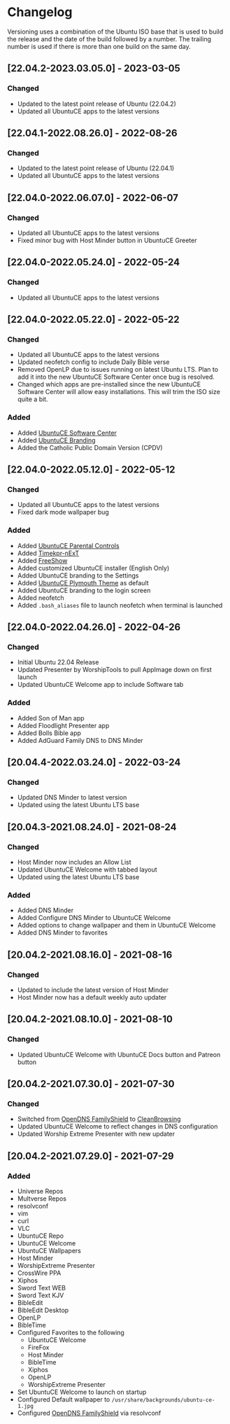 # Changelog

Versioning uses a combination of the Ubuntu ISO base that is used to build the release and the date of the build followed by a number. The trailing number is used if there is more than one build on the same day.

## [22.04.2-2023.03.05.0] - 2023-03-05
### <span style="color: black;">Changed</span>
- Updated to the latest point release of Ubuntu (22.04.2)
- Updated all UbuntuCE apps to the latest versions

## [22.04.1-2022.08.26.0] - 2022-08-26
### <span style="color: black;">Changed</span>
- Updated to the latest point release of Ubuntu (22.04.1)
- Updated all UbuntuCE apps to the latest versions

## [22.04.0-2022.06.07.0] - 2022-06-07
### <span style="color: black;">Changed</span>
- Updated all UbuntuCE apps to the latest versions
- Fixed minor bug with Host Minder button in UbuntuCE Greeter

## [22.04.0-2022.05.24.0] - 2022-05-24
### <span style="color: black;">Changed</span>
- Updated all UbuntuCE apps to the latest versions

## [22.04.0-2022.05.22.0] - 2022-05-22
### <span style="color: black;">Changed</span>
- Updated all UbuntuCE apps to the latest versions
- Updated neofetch config to include Daily Bible verse
- Removed OpenLP due to issues running on latest Ubuntu LTS. Plan to add it into the new UbuntuCE Software Center once bug is resolved.
- Changed which apps are pre-installed since the new UbuntuCE Software Center will allow easy installations. This will trim the ISO size quite a bit.

### <span style="color: black;">Added</span>
- Added [UbuntuCE Software Center](https://github.com/jeremehancock/ubuntu-ce-software-center#readme)
- Added [UbuntuCE Branding](https://github.com/jeremehancock/ubuntu-ce-branding#readme)
- Added the Catholic Public Domain Version (CPDV)

## [22.04.0-2022.05.12.0] - 2022-05-12
### <span style="color: black;">Changed</span>
- Updated all UbuntuCE apps to the latest versions
- Fixed dark mode wallpaper bug

### <span style="color: black;">Added</span>
- Added [UbuntuCE Parental Controls](https://github.com/jeremehancock/ubuntu-ce-parental-controls#readme)
- Added [Timekpr-nExT](https://mjasnik.gitlab.io/timekpr-next/)
- Added [FreeShow](https://freeshow.app)
- Added customized UbuntuCE installer (English Only)
- Added UbuntuCE branding to the Settings
- Added [UbuntuCE Plymouth Theme](https://github.com/jeremehancock/ubuntu-ce-plymouth-theme) as default
- Added UbuntuCE branding to the login screen
- Added neofetch
- Added `.bash_aliases` file to launch neofetch when terminal is launched

## [22.04.0-2022.04.26.0] - 2022-04-26
### <span style="color: black;">Changed</span>
- Initial Ubuntu 22.04 Release
- Updated Presenter by WorshipTools to pull AppImage down on first launch
- Updated UbuntuCE Welcome app to include Software tab

### <span style="color: black;">Added</span>
- Added Son of Man app
- Added Floodlight Presenter app
- Added Bolls Bible app
- Added AdGuard Family DNS to DNS Minder

## [20.04.4-2022.03.24.0] - 2022-03-24
### <span style="color: black;">Changed</span>
- Updated DNS Minder to latest version
- Updated using the latest Ubuntu LTS base

## [20.04.3-2021.08.24.0] - 2021-08-24
### <span style="color: black;">Changed</span>
- Host Minder now includes an Allow List
- Updated UbuntuCE Welcome with tabbed layout
- Updated using the latest Ubuntu LTS base

### <span style="color: black;">Added</span>
- Added DNS Minder
- Added Configure DNS Minder to UbuntuCE Welcome
- Added options to change wallpaper and them in UbuntuCE Welcome
- Added DNS Minder to favorites

## [20.04.2-2021.08.16.0] - 2021-08-16
### <span style="color: black;">Changed</span>
- Updated to include the latest version of Host Minder
- Host Minder now has a default weekly auto updater

## [20.04.2-2021.08.10.0] - 2021-08-10
### <span style="color: black;">Changed</span>
- Updated UbuntuCE Welcome with UbuntuCE Docs button and Patreon button

## [20.04.2-2021.07.30.0] - 2021-07-30
### <span style="color: black;">Changed</span>
- Switched from [OpenDNS FamilyShield](https://www.opendns.com/setupguide/#familyshield) to [CleanBrowsing](https://cleanbrowsing.org/)
- Updated UbuntuCE Welcome to reflect changes in DNS configuration
- Updated Worship Extreme Presenter with new updater

## [20.04.2-2021.07.29.0] - 2021-07-29
### <span style="color: black;">Added</span>
- Universe Repos
- Multverse Repos
- resolvconf
- vim
- curl
- VLC
- UbuntuCE Repo
- UbuntuCE Welcome
- UbuntuCE Wallpapers
- Host Minder
- WorshipExtreme Presenter
- CrossWire PPA
- Xiphos
- Sword Text WEB
- Sword Text KJV
- BibleEdit
- BibleEdit Desktop
- OpenLP
- BibleTime
- Configured Favorites to the following
	+ UbuntuCE Welcome
	+ FireFox
	+ Host Minder
	+ BibleTime
	+ Xiphos
	+ OpenLP
	+ WorshipExtreme Presenter
- Set UbuntuCE Welcome to launch on startup
- Configured Default wallpaper to `/usr/share/backgrounds/ubuntu-ce-1.jpg`
- Configured [OpenDNS FamilyShield](https://www.opendns.com/setupguide/#familyshield) via resolvconf
